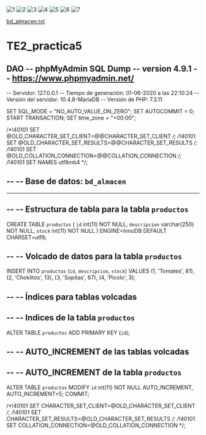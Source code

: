 ![1](https://user-images.githubusercontent.com/66241934/83451779-d4f29880-a457-11ea-9f44-ff15facbf2c9.jpg)
![2](https://user-images.githubusercontent.com/66241934/83451782-d58b2f00-a457-11ea-8915-6c6fa6fb7ad5.jpg)
![3](https://user-images.githubusercontent.com/66241934/83451784-d58b2f00-a457-11ea-9bf3-a747f4dbc598.jpg)
![4](https://user-images.githubusercontent.com/66241934/83451787-d623c580-a457-11ea-800a-f64e7eb9d231.jpg)
![5](https://user-images.githubusercontent.com/66241934/83451788-d623c580-a457-11ea-8d85-fe7a924d406b.jpg)
![6](https://user-images.githubusercontent.com/66241934/83451789-d6bc5c00-a457-11ea-8407-7b0b5ad36e60.jpg)
![7](https://user-images.githubusercontent.com/66241934/83451790-d6bc5c00-a457-11ea-85be-b0e5d75272ec.jpg)

[bd_almacen.txt](https://github.com/Pedroshky/TE2_practica5/files/4713275/bd_almacen.txt)




# TE2_practica5
DAO
-- phpMyAdmin SQL Dump
-- version 4.9.1
-- https://www.phpmyadmin.net/
--
-- Servidor: 127.0.0.1
-- Tiempo de generación: 01-06-2020 a las 22:10:24
-- Versión del servidor: 10.4.8-MariaDB
-- Versión de PHP: 7.3.11

SET SQL_MODE = "NO_AUTO_VALUE_ON_ZERO";
SET AUTOCOMMIT = 0;
START TRANSACTION;
SET time_zone = "+00:00";


/*!40101 SET @OLD_CHARACTER_SET_CLIENT=@@CHARACTER_SET_CLIENT */;
/*!40101 SET @OLD_CHARACTER_SET_RESULTS=@@CHARACTER_SET_RESULTS */;
/*!40101 SET @OLD_COLLATION_CONNECTION=@@COLLATION_CONNECTION */;
/*!40101 SET NAMES utf8mb4 */;

--
-- Base de datos: `bd_almacen`
--

-- --------------------------------------------------------

--
-- Estructura de tabla para la tabla `productos`
--

CREATE TABLE `productos` (
  `id` int(11) NOT NULL,
  `descripcion` varchar(250) NOT NULL,
  `stock` int(11) NOT NULL
) ENGINE=InnoDB DEFAULT CHARSET=utf8;

--
-- Volcado de datos para la tabla `productos`
--

INSERT INTO `productos` (`id`, `descripcion`, `stock`) VALUES
(1, 'Tomates', 81),
(2, 'Choklitos', 13),
(3, 'Sopitas', 67),
(4, 'Picolo', 3);

--
-- Índices para tablas volcadas
--

--
-- Indices de la tabla `productos`
--
ALTER TABLE `productos`
  ADD PRIMARY KEY (`id`);

--
-- AUTO_INCREMENT de las tablas volcadas
--

--
-- AUTO_INCREMENT de la tabla `productos`
--
ALTER TABLE `productos`
  MODIFY `id` int(11) NOT NULL AUTO_INCREMENT, AUTO_INCREMENT=5;
COMMIT;

/*!40101 SET CHARACTER_SET_CLIENT=@OLD_CHARACTER_SET_CLIENT */;
/*!40101 SET CHARACTER_SET_RESULTS=@OLD_CHARACTER_SET_RESULTS */;
/*!40101 SET COLLATION_CONNECTION=@OLD_COLLATION_CONNECTION */;
